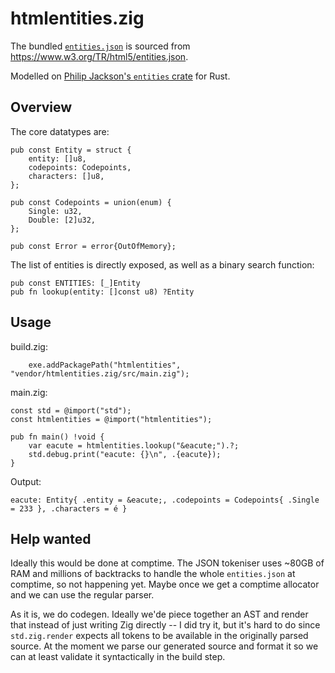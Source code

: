 # htmlentities.zig

The bundled [`entities.json`](/entities.json) is sourced from <https://www.w3.org/TR/html5/entities.json>.

Modelled on [Philip Jackson's `entities` crate](https://github.com/p-jackson/entities) for Rust.

## Overview

The core datatypes are:

```zig
pub const Entity = struct {
    entity: []u8,
    codepoints: Codepoints,
    characters: []u8,
};

pub const Codepoints = union(enum) {
    Single: u32,
    Double: [2]u32,
};

pub const Error = error{OutOfMemory};
```

The list of entities is directly exposed, as well as a binary search function:

```zig
pub const ENTITIES: [_]Entity
pub fn lookup(entity: []const u8) ?Entity
```

## Usage

build.zig:

```zig
    exe.addPackagePath("htmlentities", "vendor/htmlentities.zig/src/main.zig");
```

main.zig:

```zig
const std = @import("std");
const htmlentities = @import("htmlentities");

pub fn main() !void {
    var eacute = htmlentities.lookup("&eacute;").?;
    std.debug.print("eacute: {}\n", .{eacute});
}
```

Output:

```
eacute: Entity{ .entity = &eacute;, .codepoints = Codepoints{ .Single = 233 }, .characters = é }
```

## Help wanted

Ideally this would be done at comptime.  The JSON tokeniser uses ~80GB of RAM
and millions of backtracks to handle the whole `entities.json` at comptime, so
not happening yet.  Maybe once we get a comptime allocator and we can use the
regular parser.

As it is, we do codegen.  Ideally we'de piece together an AST and render that
instead of just writing Zig directly -- I did try it, but it's hard to do since
`std.zig.render` expects all tokens to be available in the originally parsed
source.  At the moment we parse our generated source and format it so we can at
least validate it syntactically in the build step.

